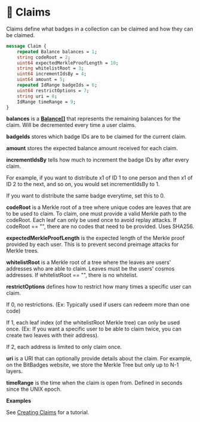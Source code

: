 # 🎁 Claims

Claims define what badges in a collection can be claimed and how they can be claimed.

```protobuf
message Claim {
    repeated Balance balances = 1; 
    string codeRoot = 2;
    uint64 expectedMerkleProofLength = 10;
    string whitelistRoot = 3;
    uint64 incrementIdsBy = 4;
    uint64 amount = 5;
    repeated IdRange badgeIds = 6;
    uint64 restrictOptions = 7; 
    string uri = 8;
    IdRange timeRange = 9;
}
```

**balances** is a [**Balance\[\]**](broken-reference) that represents the remaining balances for the claim. Will be decremented every time a user claims.

**badgeIds** stores which badge IDs are to be claimed for the current claim.

**amount** stores the expected balance amount received for each claim.

**incrementIdsBy** tells how much to increment the badge IDs by after every claim.

For example, if you want to distribute x1 of ID 1 to one person and then x1 of ID 2 to the next, and so on, you would set incrementIdsBy to 1.

If you want to distribute the same badge everytime, set this to 0.

**codeRoot** is a Merkle root of a tree where unique codes are leaves that are to be used to claim. To claim, one must provide a valid Merkle path to the codeRoot. Each leaf can only be used once to avoid replay attacks. If codeRoot == "", there are no codes that need to be provided. Uses SHA256.

**expectedMerkleProofLength** is the expected length of the Merkle proof provided by each user. This is to prevent second preimage attacks for Merkle trees.

**whitelistRoot** is a Merkle root of a tree where the leaves are users' addresses who are able to claim. Leaves must be the users' cosmos addresses. If whitelistRoot == "", there is no whitelist.

**restrictOptions** defines how to restrict how many times a specific user can claim.&#x20;

If 0, no restrictions. (Ex: Typically used if users can redeem more than one code)

If 1, each leaf index (of the whitelistRoot Merkle tree) can only be used once. (Ex: If you want a specific user to be able to claim twice, you can create two leaves with their address).

If 2, each address is limited to only claim once.&#x20;

**uri** is a URI that can optionally provide details about the claim. For example, on the BitBadges website, we store the Merkle Tree but only up to N-1 layers.

**timeRange** is the time when the claim is open from. Defined in seconds since the UNIX epoch.



**Examples**

See [Creating Claims](../tutorials/merkle-trees-for-claims.md) for a tutorial.
